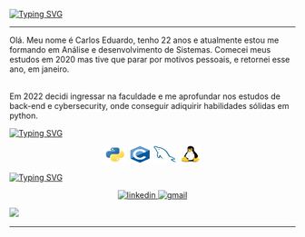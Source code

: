

<div>

[![Typing SVG](https://readme-typing-svg.herokuapp.com?font=Fira+Code&pause=1000&color=A70808&center=true&vCenter=true&width=970&lines=Bem+vindo(a);Me+chamo+Carlos+Eduardo;Desenvolvedor+Back-End;Siga+para+acompanhar+os+pr%C3%B3ximos+projetos)](https://git.io/typing-svg)

</div>


<p align="left">

<hr>

  Olá. Meu nome é Carlos Eduardo, tenho 22 anos e atualmente estou me formando em Análise e desenvolvimento de Sistemas. Comecei meus estudos em 2020 mas tive que parar por motivos pessoais, e retornei esse ano, em janeiro.<br/><br/>

Em 2022 decidi ingressar na faculdade e me aprofundar nos estudos de back-end e cybersecurity, onde conseguir adiquirir habilidades sólidas em python.
</p>


[![Typing SVG](https://readme-typing-svg.herokuapp.com?font=Fira+Code&pause=1000&color=A70808&center=true&vCenter=true&width=970&lines=Tools+and+Skills)](https://git.io/typing-svg)

<p align="center">
    <img height="30" width="40" alt="python-icon" src="https://raw.githubusercontent.com/devicons/devicon/master/icons/python/python-original.svg">
    <img height="30" width="40" alt="c-icon" src="https://raw.githubusercontent.com/devicons/devicon/master/icons/c/c-original.svg">
    <img height="30" width="40" alt="mysql-icon" src="https://raw.githubusercontent.com/devicons/devicon/master/icons/mysql/mysql-original.svg">
    <img height="30" width="40" alt="linux-icon" src="https://raw.githubusercontent.com/devicons/devicon/master/icons/linux/linux-original.svg">
  </p>
  
  </div>

</hr>

[![Typing SVG](https://readme-typing-svg.herokuapp.com?font=Fira+Code&pause=1000&color=A70808&center=true&vCenter=true&width=970&lines=Social+media)](https://git.io/typing-svg)
  <p align="center">
    <a href="https://www.linkedin.com/in/carlos-eduardo-176261277/">
      <img alt="linkedin" src="https://img.shields.io/badge/LinkedIn-00427E?style=for-the-badge&logo=linkedin&logoColor=white" />
    </a>
    <a href="/">
      <img alt="gmail" src="https://img.shields.io/badge/Gmail-E64141?style=for-the-badge&logo=gmail&logoColor=white" />
    </a>
  </p>
</div>

 <img src="https://profile-counter.glitch.me/Ferreira61/count.svg" />
<hr>
